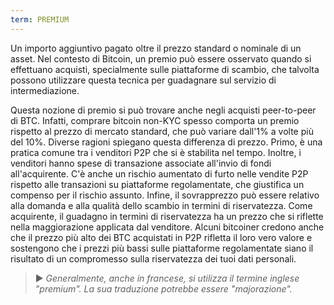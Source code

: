 ```yaml
---
term: PREMIUM
---
```


Un importo aggiuntivo pagato oltre il prezzo standard o nominale di un asset. Nel contesto di Bitcoin, un premio può essere osservato quando si effettuano acquisti, specialmente sulle piattaforme di scambio, che talvolta possono utilizzare questa tecnica per guadagnare sul servizio di intermediazione.

Questa nozione di premio si può trovare anche negli acquisti peer-to-peer di BTC. Infatti, comprare bitcoin non-KYC spesso comporta un premio rispetto al prezzo di mercato standard, che può variare dall'1% a volte più del 10%. Diverse ragioni spiegano questa differenza di prezzo. Primo, è una pratica comune tra i venditori P2P che si è stabilita nel tempo. Inoltre, i venditori hanno spese di transazione associate all'invio di fondi all'acquirente. C'è anche un rischio aumentato di furto nelle vendite P2P rispetto alle transazioni su piattaforme regolamentate, che giustifica un compenso per il rischio assunto. Infine, il sovrapprezzo può essere relativo alla domanda e alla qualità dello scambio in termini di riservatezza. Come acquirente, il guadagno in termini di riservatezza ha un prezzo che si riflette nella maggiorazione applicata dal venditore. Alcuni bitcoiner credono anche che il prezzo più alto dei BTC acquistati in P2P rifletta il loro vero valore e sostengono che i prezzi più bassi sulle piattaforme regolamentate siano il risultato di un compromesso sulla riservatezza dei tuoi dati personali.

> ► *Generalmente, anche in francese, si utilizza il termine inglese "premium". La sua traduzione potrebbe essere "majorazione".*